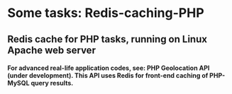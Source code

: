 # Some tasks: Redis-caching-PHP
## Redis cache for PHP tasks, running on Linux Apache web server
#### For advanced real-life application codes, see: PHP Geolocation API (under development). This API uses Redis for front-end caching of PHP-MySQL query results.
